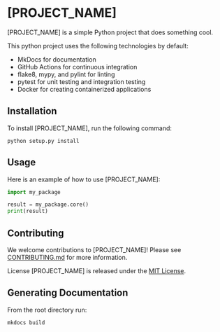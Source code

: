 # [PROJECT_NAME]
[PROJECT_NAME] is a simple Python project that does something cool. 

This python project uses the following technologies by default:
- MkDocs for documentation
- GitHub Actions for continuous integration
- flake8, mypy, and pylint for linting
- pytest for unit testing and integration testing
- Docker for creating containerized applications

## Installation
To install [PROJECT_NAME], run the following command:

```shell
python setup.py install
```

## Usage
Here is an example of how to use [PROJECT_NAME]:

```python
import my_package

result = my_package.core()
print(result)
```

## Contributing
We welcome contributions to [PROJECT_NAME]! Please see [CONTRIBUTING.md](CONTRIBUTING.md) for more information.

License
[PROJECT_NAME] is released under the [MIT License](LICENSE).

## Generating Documentation

From the root directory run:

```shell
mkdocs build
```